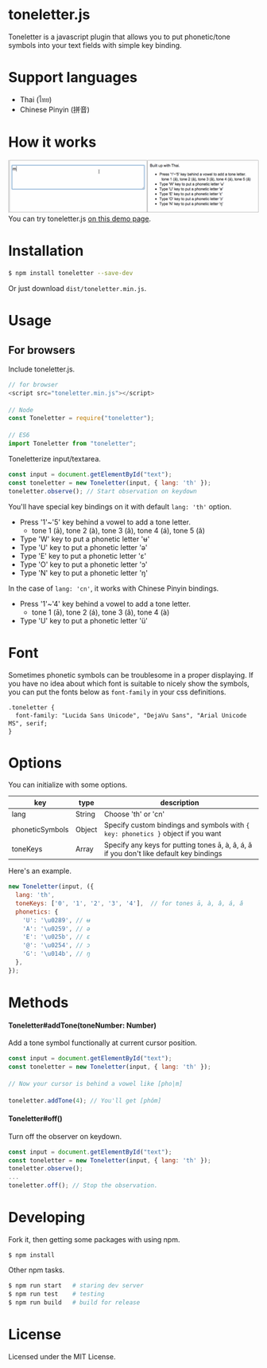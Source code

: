 # toneletter.js

Toneletter is a javascript plugin that allows you to put phonetic/tone symbols into your text fields with simple key binding.

# Support languages

* Thai (ไทย)
* Chinese Pinyin (拼音)

# How it works

![demo](https://github.com/itmammoth/toneletter/blob/images/toneletter-demo.gif)
You can try toneletter.js [on this demo page](http://itmammoth.github.io/toneletter/).

# Installation

```bash
$ npm install toneletter --save-dev
```

Or just download `dist/toneletter.min.js`.

# Usage

## For browsers

Include toneletter.js.

```javascript
// for browser
<script src="toneletter.min.js"></script>

// Node
const Toneletter = require("toneletter");

// ES6
import Toneletter from "toneletter";
```

Toneletterize input/textarea.

```javascript
const input = document.getElementById("text");
const toneletter = new Toneletter(input, { lang: 'th' });
toneletter.observe(); // Start observation on keydown
```

You'll have special key bindings on it with default ```lang: 'th'``` option.
* Press '1'~'5' key behind a vowel to add a tone letter.
  * tone 1 (ā), tone 2 (à), tone 3 (â), tone 4 (á), tone 5 (ǎ)
* Type 'W' key to put a phonetic letter 'ʉ'
* Type 'U' key to put a phonetic letter 'ə'
* Type 'E' key to put a phonetic letter 'ɛ'
* Type 'O' key to put a phonetic letter 'ɔ'
* Type 'N' key to put a phonetic letter 'ŋ'

In the case of ```lang: 'cn'```,  it works with Chinese Pinyin bindings.
* Press '1'~'4' key behind a vowel to add a tone letter.
  * tone 1 (ā), tone 2 (á), tone 3 (ǎ), tone 4 (à)
* Type 'U' key to put a phonetic letter 'ü'

# Font

Sometimes phonetic symbols can be troublesome in a proper displaying. If you have no idea about which font is suitable to nicely show the symbols, you can put the fonts below as `font-family` in your css definitions.

```
.toneletter {
  font-family: "Lucida Sans Unicode", "DejaVu Sans", "Arial Unicode MS", serif;
}
```

# Options
You can initialize with some options.

|key             |type         |description                                                                              |
|----------------|-------------|-----------------------------------------------------------------------------------------|
|lang            |String       |Choose 'th' or 'cn'                                                                      |
|phoneticSymbols |Object       |Specify custom bindings and symbols with ```{ key: phonetics }``` object if you want     |
|toneKeys        |Array<String>|Specify any keys for putting tones ā, à, â, á, ǎ if you don't like default key bindings|

Here's an example.
```javascript
new Toneletter(input, ({
  lang: 'th',
  toneKeys: ['0', '1', '2', '3', '4'],  // for tones ā, à, â, á, ǎ
  phonetics: {
    'U': '\u0289', // ʉ
    'A': '\u0259', // ə
    'E': '\u025b', // ɛ
    '@': '\u0254', // ɔ
    'G': '\u014b', // ŋ
  },
});
```

# Methods
#### Toneletter#addTone(toneNumber: Number)

Add a tone symbol functionally at current cursor position.

```javascript
const input = document.getElementById("text");
const toneletter = new Toneletter(input, { lang: 'th' });

// Now your cursor is behind a vowel like [pho|m]

toneletter.addTone(4); // You'll get [phǒm]
```

#### Toneletter#off()

Turn off the observer on keydown.

```javascript
const input = document.getElementById("text");
const toneletter = new Toneletter(input, { lang: 'th' });
toneletter.observe();
...
toneletter.off(); // Stop the observation.
```

# Developing

Fork it, then getting some packages with using npm.
```
$ npm install
```
Other npm tasks.
```bash
$ npm run start   # staring dev server
$ npm run test    # testing
$ npm run build   # build for release
```

# License
Licensed under the MIT License.
